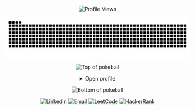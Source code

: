 <p align="center">
	<img src="https://komarev.com/ghpvc/?username=Rageshwaran-HR&style=plastic&color=blueviolet" alt="Profile Views"/>
</p>
<p align="center">
	<img src="https://github.com/Rageshwaran-HR/Rageshwaran-HR/blob/output/github-contribution-grid-snake.svg" alt="Snake Game"/>
</p>

<div align="center">

![Top of pokeball](https://user-images.githubusercontent.com/44261381/209363264-ac854d3c-2cc2-44c4-928e-8a08d1013f46.png)

<details>
<summary>Open profile</summary>

<br>
<div>
  <div align="center">
      <img height="200" alt="Avatar photo of Rageshwaran" src="https://avatars.githubusercontent.com/u/118850069?v=4">
  </div>
  <div align="center">
      <a href="https://git.io/typing-svg"><img src="https://readme-typing-svg.demolab.com/?font=Fira+Code&size=32&duration=3500&pause=300&color=20FFB4&center=true&vCenter=true&width=500&lines=Hi%2C+I+am+Rageshwaran;Welcome+to+My+GitHub+Profile;Fullstack+Web+Developer;TypeScript+%7C+React+%7C+Next.js;Java+%7C+C+%7C+Node.js;Student+Engineer+and+Tech+Explorer;Automation+and+AI+Fan;Building+Cool+Things+Every+Day" alt="Typing SVG" /></a>
  </div>
</div>

<details>
<summary>About me</summary>

[//]: # (You must have a lf before the markdown element when inside a block for it to work: https://stackoverflow.com/questions/29368902/how-can-i-wrap-my-markdown-in-an-html-div)

<div align="left">

```js
/**
 * Represents me.
 *
 * @param {string} location - India.
 * @param {string} languages - English, Tamil.
 * @param {string} jobTitle - Student / Developer.
 * @param {string} specialization - Full-stack web apps, automation, educational tools.
 * @param {string} interests - Web, AI, automation, creative coding.
 * @param {string} hobbies - Coding, learning new tech, design, reading.
 * @param {string} education - Lifelong learner.
 * @param {string} approachable - Yes! Open to collaboration and new ideas.
 * @param {string} strengths - Consistent, curious, creative.
 * @param {string} weakness - Perfectionism.
 *
 * @returns {Object} Rageshwaran.
 */
```

</div>

</details>

<details>
<summary>Tools & Tech</summary>
<div>
  <p style="display: inline-block;" align="center">
    <kbd>
      <kbd>Programming Languages</kbd>
      <br><br>
      <img width="30px" src="https://cdn.jsdelivr.net/gh/devicons/devicon/icons/typescript/typescript-original.svg" alt="TypeScript" title="TypeScript"/>
      <img width="30px" src="https://cdn.jsdelivr.net/gh/devicons/devicon/icons/javascript/javascript-original.svg" alt="JavaScript" title="JavaScript"/>
      <img width="30px" src="https://cdn.jsdelivr.net/gh/devicons/devicon/icons/java/java-original.svg" alt="Java" title="Java"/>
      <img width="30px" src="https://cdn.jsdelivr.net/gh/devicons/devicon/icons/c/c-original.svg" alt="C" title="C"/>
      <img width="30px" src="https://cdn.jsdelivr.net/gh/devicons/devicon/icons/html5/html5-original.svg" alt="HTML" title="HTML"/>
      <img width="30px" src="https://cdn.jsdelivr.net/gh/devicons/devicon/icons/css3/css3-original.svg" alt="CSS" title="CSS"/>
    </kbd>
    <kbd>
      <kbd>Frameworks & Libraries</kbd>
      <br><br>
      <img width="30px" src="https://cdn.jsdelivr.net/gh/devicons/devicon/icons/react/react-original.svg" alt="React" title="React"/>
      <img width="30px" src="https://cdn.jsdelivr.net/gh/devicons/devicon/icons/nextjs/nextjs-original-wordmark.svg" alt="Next.js" title="Next.js"/>
      <img width="30px" src="https://cdn.jsdelivr.net/gh/devicons/devicon/icons/nodejs/nodejs-original.svg" alt="Node.js" title="Node.js"/>
      <img width="30px" src="https://cdn.jsdelivr.net/gh/devicons/devicon/icons/express/express-original.svg" alt="Express.js" title="Express.js"/>
      <img width="30px" src="https://cdn.jsdelivr.net/gh/devicons/devicon/icons/angularjs/angularjs-original.svg" alt="Angular" title="Angular"/>
      <img width="30px" src="https://cdn.jsdelivr.net/gh/devicons/devicon/icons/bootstrap/bootstrap-plain.svg" alt="Bootstrap" title="Bootstrap"/>
    </kbd>
    <kbd>
      <kbd>Database & Hosting</kbd>
      <br><br>
      <img width="30px" src="https://cdn.jsdelivr.net/gh/devicons/devicon/icons/mysql/mysql-original.svg" alt="MySQL" title="MySQL"/>
      <img width="30px" src="https://cdn.jsdelivr.net/gh/devicons/devicon/icons/postgresql/postgresql-original.svg" alt="Postgres" title="Postgres"/>
      <img width="30px" src="https://cdn.jsdelivr.net/gh/devicons/devicon/icons/mongodb/mongodb-original.svg" alt="MongoDB" title="MongoDB"/>
      <img width="30px" src="https://cdn.jsdelivr.net/gh/devicons/devicon/icons/firebase/firebase-plain.svg" alt="Firebase" title="Firebase"/>
      <img width="30px" src="https://cdn.jsdelivr.net/gh/devicons/devicon/icons/vercel/vercel-original.svg" alt="Vercel" title="Vercel"/>
      <img width="30px" src="https://cdn.jsdelivr.net/gh/devicons/devicon/icons/netlify/netlify-original.svg" alt="Netlify" title="Netlify"/>
    </kbd>
    <kbd>
      <kbd>Design Tools</kbd>
      <br><br>
      <img width="30px" src="https://cdn.jsdelivr.net/gh/devicons/devicon/icons/figma/figma-original.svg" alt="Figma" title="Figma"/>
      <img width="30px" src="https://cdn.jsdelivr.net/gh/devicons/devicon/icons/photoshop/photoshop-plain.svg" alt="Photoshop" title="Photoshop"/>
      <img width="30px" src="https://cdn.jsdelivr.net/gh/devicons/devicon/icons/illustrator/illustrator-plain.svg" alt="Illustrator" title="Illustrator"/>
    </kbd>
  </p>
</div>
</details>

<details>
  <summary>GitHub Stats</summary>
  <br>
  <p align="center">
    <img align="center" src="https://github-readme-stats.vercel.app/api?username=Rageshwaran-HR&show_icons=true&theme=merko" alt="GitHub Stats">
    <br>
    <img align="center" src="https://github-readme-stats.vercel.app/api/top-langs/?username=Rageshwaran-HR&theme=merko&layout=compact" alt="Top Languages">
    <br>
    <img align="center" src="https://github-profile-trophy.vercel.app/?username=Rageshwaran-HR&theme=merko&no-frame=false&no-bg=false&margin-w=4">
    <br>
    <img align="center" src="https://quotes-github-readme.vercel.app/api?type=vetical&theme=merko">
  </p>
</details>

<details>
  <summary>Open Source Projects</summary>
  <br>
  <ul>
    <li><strong><a href="https://github.com/Rageshwaran-HR/RAGESHWARAN">RAGESHWARAN</a>:</strong> Personal portfolio & web presence.</li>
    <li><strong><a href="https://github.com/Rageshwaran-HR/SAI-WEALTH-CREATORS">SAI-WEALTH-CREATORS</a>:</strong> Financial management platform.</li>
    <li><strong><a href="https://github.com/Rageshwaran-HR/varnora-links">varnora-links</a>:</strong> Link aggregator webapp.</li>
    <li>And many more projects in both public and private repositories!</li>
  </ul>
</details>

<details>
  <summary>Quote</summary>
  <br>
  <blockquote>
    “A bug is never just a mistake. It represents something bigger. An error of thinking. That makes you who you are.”
    <br><strong>Mr. Robot - Elliot Alderson</strong>
  </blockquote>
</details>

<details>
  <summary>Free DOSE hit</summary>
  <br>
  <small><i>DOSE (dopamine, oxytocin, serotonin & endorphin), refresh page if dose was ineffective.</i></small>
  <br>
  <div align="center"><img src="https://readme-jokes.vercel.app/api?theme=monokai" alt="Jokes Card" /></div>
</details>

<details>
<summary>What can I do for you?</summary>
<table style="border: none">
  <tr>
  <td width="50%" valign="top">

[//]: # (Fighting against markdown and blocks isn't easy, indentation is catastrophic)

## Let's Work on Your Project Together!

If you have any questions about web development, open source, or AI, feel free to <a href="mailto:rageshwaran.dev@gmail.com">contact me by email</a>, I won't bite, I promise.

  </td>
  <td width="50%" valign="top">

## It's not perfect, is it?

**<img alt="Feedback" src="https://img.shields.io/badge/Ask%20me-anything-1abc9c.svg">**

<blockquote>“I think it’s very important to have a feedback loop, where you’re constantly thinking about what you’ve done and how you could be doing it better.”
<br><strong>– Elon Musk</strong></blockquote>

  </td>
  </tr>
</table>
</details>

</details>

![Bottom of pokeball](https://user-images.githubusercontent.com/44261381/209363271-905d2a5e-8a18-44c0-a450-45dddd4d5036.png)

</div>

<div align="center">
 <a href="https://www.linkedin.com/in/rageshwaran-hr/" target="_blank"><img src="https://img.shields.io/static/v1?style=for-the-badge&message=LinkedIn&color=0A66C2&logo=LinkedIn&logoColor=FFFFFF&label=" alt="LinkedIn" /></a>
 <a href="mailto:rageshwaran.dev@gmail.com" target="_blank"><img alt="Email" src="https://img.shields.io/static/v1?style=for-the-badge&message=Gmail&color=EA4335&logo=Gmail&logoColor=FFFFFF&label=" /></a>
 <a href="https://leetcode.com/" target="_blank"><img width="100px" src="https://upload.wikimedia.org/wikipedia/commons/thumb/0/0a/LeetCode_Logo_black_with_text.svg/2560px-LeetCode_Logo_black_with_text.svg.png" alt="LeetCode" /></a>
 <a href="https://www.hackerrank.com/" target="_blank"><img width="100px" src="https://user-images.githubusercontent.com/1194257/65596422-1cef2080-df97-11e9-9abb-a225204d1805.png" alt="HackerRank" /></a>
</div>
